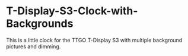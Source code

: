 # T-Display-S3-Clock-with-Backgrounds
This is a little clock for the TTGO T-Display S3 with multiple background pictures and dimming.
